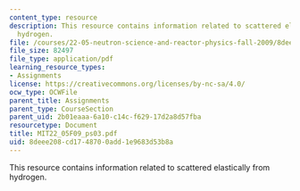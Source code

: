 ```yaml
---
content_type: resource
description: This resource contains information related to scattered elastically from
  hydrogen.
file: /courses/22-05-neutron-science-and-reactor-physics-fall-2009/8deee208cd1748700add1e9683d53b8a_MIT22_05F09_ps03.pdf
file_size: 82497
file_type: application/pdf
learning_resource_types:
- Assignments
license: https://creativecommons.org/licenses/by-nc-sa/4.0/
ocw_type: OCWFile
parent_title: Assignments
parent_type: CourseSection
parent_uid: 2b01eaaa-6a10-c14c-f629-17d2a8d57fba
resourcetype: Document
title: MIT22_05F09_ps03.pdf
uid: 8deee208-cd17-4870-0add-1e9683d53b8a
---
```

This resource contains information related to scattered elastically from hydrogen.